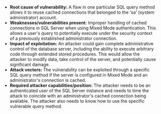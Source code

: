 - **Root cause of vulnerability:** A flaw in one particular SQL query method allows it to reuse cached connections that belonged to the 'sa' (system administrator) account.
- **Weaknesses/vulnerabilities present:** Improper handling of cached connections in SQL Server when using Mixed Mode authentication. This allows a user's query to potentially execute under the security context of a previously established administrator connection.
- **Impact of exploitation:** An attacker could gain complete administrative control of the database server, including the ability to execute arbitrary code through extended stored procedures. This would allow the attacker to modify data, take control of the server, and potentially cause significant damage.
- **Attack vectors:** The vulnerability can be exploited through a specific SQL query method if the server is configured in Mixed Mode and an administrator's connection is cached.
- **Required attacker capabilities/position:** The attacker needs to be an authenticated user of the SQL Server instance and needs to time the attack to coincide with an administrator's cached connection being available. The attacker also needs to know how to use the specific vulnerable query method.